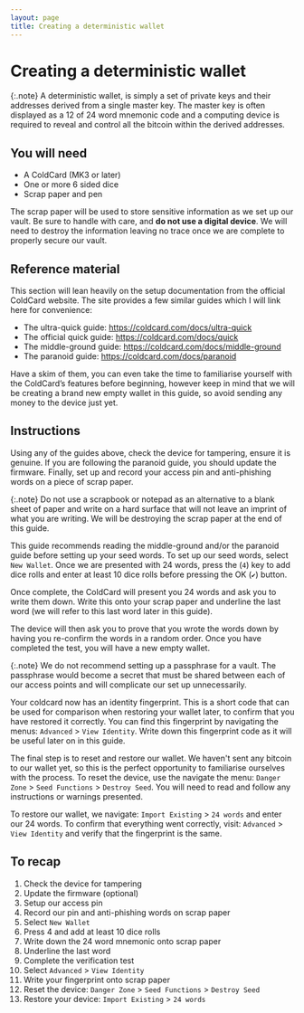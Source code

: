 ```yaml
---
layout: page
title: Creating a deterministic wallet
---
```


# Creating a deterministic wallet

{:.note}
A deterministic wallet, is simply a set of private keys and their addresses derived from a single master key. The master key is often displayed as a 12 of 24 word mnemonic code and a computing device is required to reveal and control all the bitcoin within the derived addresses.

## You will need
- A ColdCard (MK3 or later)
- One or more 6 sided dice
- Scrap paper and pen

The scrap paper will be used to store sensitive information as we set up our vault. Be sure to handle with care, and **do not use a digital device**. We will need to destroy the information leaving no trace once we are complete to properly secure our vault.

## Reference material
This section will lean heavily on the setup documentation from the official ColdCard website. The site provides a few similar guides which I will link here for convenience:

- The ultra-quick guide: <https://coldcard.com/docs/ultra-quick>
- The official quick guide: <https://coldcard.com/docs/quick>
- The middle-ground guide: <https://coldcard.com/docs/middle-ground>
- The paranoid guide: <https://coldcard.com/docs/paranoid>

Have a skim of them, you can even take the time to familiarise yourself with the ColdCard’s features before beginning, however keep in mind that we will be creating a brand new empty wallet in this guide, so avoid sending any money to the device just yet.

## Instructions

Using any of the guides above, check the device for tampering, ensure it is genuine. If you are following the paranoid guide, you should update the firmware. Finally, set up and record your access pin and anti-phishing words on a piece of scrap paper.

{:.note}
Do not use a scrapbook or notepad as an alternative to a blank sheet of paper and write on a hard surface that will not leave an imprint of what you are writing. We will be destroying the scrap paper at the end of this guide.

This guide recommends reading the middle-ground and/or the paranoid guide before setting up your seed words. To set up our seed words, select `New Wallet`. Once we are presented with 24 words, press the (`4`) key to add dice rolls and enter at least 10 dice rolls before pressing the OK (`✔`) button.

Once complete, the ColdCard will present you 24 words and ask you to write them down. Write this onto your scrap paper and underline the last word (we will refer to this last word later in this guide).

The device will then ask you to prove that you wrote the words down by having you re-confirm the words in a random order. Once you have completed the test, you will have a new empty wallet.

{:.note}
We do not recommend setting up a passphrase for a vault. The passphrase would become a secret that must be shared between each of our access points and will complicate our set up unnecessarily.

Your coldcard now has an identity fingerprint. This is a short code that can be used for comparison when restoring your wallet later, to confirm that you have restored it correctly. You can find this fingerprint by navigating the menus: `Advanced` > `View Identity`. Write down this fingerprint code as it will be useful later on in this guide.

The final step is to reset and restore our wallet. We haven't sent any bitcoin to our wallet yet, so this is the perfect opportunity to familiarise ourselves with the process. To reset the device, use the navigate the menu: `Danger Zone` > `Seed Functions` > `Destroy Seed`. You will need to read and follow any instructions or warnings presented.

To restore our wallet, we navigate: `Import Existing` > `24 words` and enter our 24 words. To confirm that everything went correctly, visit: `Advanced` > `View Identity` and verify that the fingerprint is the same.

## To recap

1. Check the device for tampering
2. Update the firmware (optional)
3. Setup our access pin
4. Record our pin and anti-phishing words on scrap paper
5. Select `New Wallet`
6. Press 4 and add at least 10 dice rolls
7. Write down the 24 word mnemonic onto scrap paper
8. Underline the last word
9. Complete the verification test
10. Select `Advanced` > `View Identity`
11. Write your fingerprint onto scrap paper
12. Reset the device: `Danger Zone` > `Seed Functions` > `Destroy Seed`
13. Restore your device: `Import Existing` > `24 words`